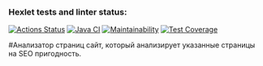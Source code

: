 ### Hexlet tests and linter status:
[![Actions Status](https://github.com/ruslVT/java-project-72/workflows/hexlet-check/badge.svg)](https://github.com/ruslVT/java-project-72/actions)
[![Java CI](https://github.com/ruslVT/java-project-72/actions/workflows/java-ci.yml/badge.svg)](https://github.com/ruslVT/java-project-72/actions/workflows/java-ci.yml)
[![Maintainability](https://api.codeclimate.com/v1/badges/f5aacfd603796cfe47ff/maintainability)](https://codeclimate.com/github/ruslVT/java-project-72/maintainability)
[![Test Coverage](https://api.codeclimate.com/v1/badges/f5aacfd603796cfe47ff/test_coverage)](https://codeclimate.com/github/ruslVT/java-project-72/test_coverage)

#Анализатор страниц
сайт, который анализирует указанные страницы на SEO пригодность.
